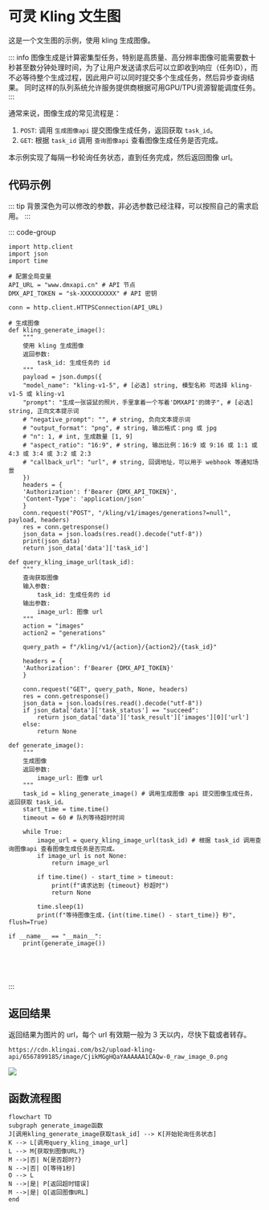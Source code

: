 # 可灵 Kling 文生图

这是一个文生图的示例，使用 kling 生成图像。

::: info
图像生成是计算密集型任务，特别是高质量、高分辨率图像可能需要数十秒甚至数分钟处理时间，为了让用户发送请求后可以立即收到响应（任务ID），而不必等待整个生成过程，因此用户可以同时提交多个生成任务，然后异步查询结果。
同时这样的队列系统允许服务提供商根据可用GPU/TPU资源智能调度任务。
:::

通常来说，图像生成的常见流程是：

1. `POST`: 调用 `生成图像api` 提交图像生成任务，返回获取 `task_id`。
2. `GET`: 根据 `task_id` 调用 `查询图像api` 查看图像生成任务是否完成。

本示例实现了每隔一秒轮询任务状态，直到任务完成，然后返回图像 url。

## 代码示例

::: tip
背景深色为可以修改的参数，非必选参数已经注释，可以按照自己的需求启用。
:::

::: code-group

```python[python]{6-7,19-25}
import http.client
import json
import time

# 配置全局变量
API_URL = "www.dmxapi.cn" # API 节点
DMX_API_TOKEN = "sk-XXXXXXXXXX" # API 密钥

conn = http.client.HTTPSConnection(API_URL)

# 生成图像
def kling_generate_image():
    """
    使用 kling 生成图像
    返回参数:
        task_id: 生成任务的 id
    """
    payload = json.dumps({
    "model_name": "kling-v1-5", # [必选] string, 模型名称 可选择 kling-v1-5 或 kling-v1
    "prompt": "生成一张袋鼠的照片，手里拿着一个写着'DMXAPI'的牌子", # [必选] string, 正向文本提示词
    # "negative_prompt": "", # string, 负向文本提示词
    # "output_format": "png", # string, 输出格式：png 或 jpg
    # "n": 1, # int, 生成数量 [1, 9]
    # "aspect_ratio": "16:9", # string, 输出比例：16:9 或 9:16 或 1:1 或 4:3 或 3:4 或 3:2 或 2:3
    # "callback_url": "url", # string, 回调地址，可以用于 webhook 等通知场景
    })
    headers = {
    'Authorization': f'Bearer {DMX_API_TOKEN}',
    'Content-Type': 'application/json'
    }
    conn.request("POST", "/kling/v1/images/generations?=null", payload, headers)
    res = conn.getresponse()
    json_data = json.loads(res.read().decode("utf-8"))
    print(json_data)
    return json_data['data']['task_id']

def query_kling_image_url(task_id):
    """
    查询获取图像
    输入参数:
        task_id: 生成任务的 id
    输出参数:
        image_url: 图像 url
    """
    action = "images"
    action2 = "generations"

    query_path = f"/kling/v1/{action}/{action2}/{task_id}"

    headers = {
    'Authorization': f'Bearer {DMX_API_TOKEN}'
    }

    conn.request("GET", query_path, None, headers)
    res = conn.getresponse()
    json_data = json.loads(res.read().decode("utf-8"))
    if json_data['data']['task_status'] == "succeed":
        return json_data['data']['task_result']['images'][0]['url']
    else: 
        return None

def generate_image():
    """
    生成图像
    返回参数:
        image_url: 图像 url
    """
    task_id = kling_generate_image() # 调用生成图像 api 提交图像生成任务，返回获取 task_id。
    start_time = time.time()
    timeout = 60 # 队列等待超时时间

    while True:
        image_url = query_kling_image_url(task_id) # 根据 task_id 调用查询图像api 查看图像生成任务是否完成。
        if image_url is not None:
            return image_url

        if time.time() - start_time > timeout:
            print(f"请求达到 {timeout} 秒超时")
            return None

        time.sleep(1)
        print(f"等待图像生成，{int(time.time() - start_time)} 秒", flush=True)

if __name__ == "__main__":
    print(generate_image())
```

```sh [shell]

```

```go [go]

```

```js [js]

```

```java [java]

```

:::

## 返回结果

返回结果为图片的 url，每个 url 有效期一般为 3 天以内，尽快下载或者转存。

```
https://cdn.klingai.com/bs2/upload-kling-api/6567899185/image/CjikMGgHQaYAAAAAA1CAQw-0_raw_image_0.png
```

![](https://cdn.jsdelivr.net/gh/timerring/scratchpad2023/2024/2025-05-04-23-33-40.png)

## 函数流程图

```mermaid
flowchart TD
subgraph generate_image函数
J[调用kling_generate_image获取task_id] --> K[开始轮询任务状态]
K --> L[调用query_kling_image_url]
L --> M{获取到图像URL?}
M -->|否| N{是否超时?}
N -->|否| O[等待1秒]
O --> L
N -->|是| P[返回超时错误]
M -->|是| Q[返回图像URL]
end
```